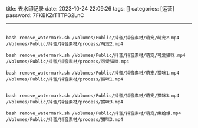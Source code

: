 title: 去水印记录 
date: 2023-10-24 22:09:26 
tags: []
categories: [运营]
password: 7FKBKZrTTTPG2LnC

---
 <!--more-->


 ```

bash remove_watermark.sh /Volumes/Public/抖音/抖音素材/萌宠/萌宠2.mp4 /Volumes/Public/抖音/抖音素材/process/萌宠2.mp4

bash remove_watermark.sh /Volumes/Public/抖音/抖音素材/萌宠/可爱猫咪.mp4 /Volumes/Public/抖音/抖音素材/process/可爱猫咪.mp4

bash remove_watermark.sh /Volumes/Public/抖音/抖音素材/萌宠/猫咪1.mp4 /Volumes/Public/抖音/抖音素材/process/猫咪1.mp4


bash remove_watermark.sh /Volumes/Public/抖音/抖音素材/萌宠/猫咪3.mp4  /Volumes/Public/抖音/抖音素材/process/猫咪3.mp4

bash remove_watermark.sh /Volumes/Public/抖音/抖音素材/萌宠/癞蛤蟆.mp4  /Volumes/Public/抖音/抖音素材/process/猫咪3.mp4

 ```